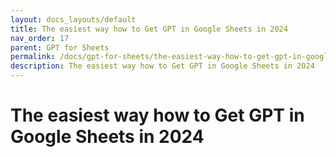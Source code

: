 ```yaml
---
layout: docs_layouts/default
title: The easiest way how to Get GPT in Google Sheets in 2024
nav_order: 17
parent: GPT for Sheets
permalink: /docs/gpt-for-sheets/the-easiest-way-how-to-get-gpt-in-google-sheets-in-2024
description: The easiest way how to Get GPT in Google Sheets in 2024
---
```


# The easiest way how to Get GPT in Google Sheets in 2024
